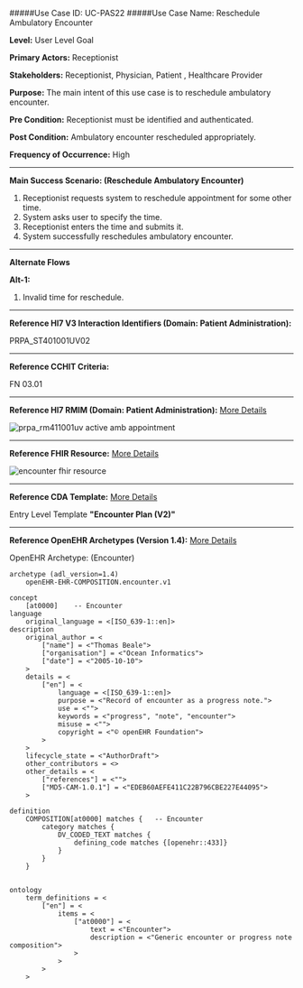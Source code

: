 #####Use Case ID: UC-PAS22
#####Use Case Name: Reschedule Ambulatory Encounter

**Level:**                     User Level Goal

**Primary Actors:**            Receptionist

**Stakeholders:**              Receptionist, Physician, Patient , Healthcare Provider

**Purpose:**                   The main intent of this use case is to reschedule ambulatory encounter.

**Pre Condition:**             Receptionist must be identified and authenticated.

**Post Condition:**            Ambulatory encounter rescheduled appropriately.

**Frequency of Occurrence:**   High
__________________________________________________________
**Main Success Scenario: (Reschedule Ambulatory Encounter)**

1. Receptionist requests system to reschedule appointment for some other time.
2. System asks user to specify the time.
3. Receptionist enters the time and submits it.
4. System successfully reschedules ambulatory encounter.

_______________________________________________________________________________
**Alternate Flows** 

**Alt-1:**

1. Invalid time for reschedule.

________________________________________________________________________
**Reference Hl7 V3 Interaction Identifiers (Domain: Patient Administration):**

PRPA_ST401001UV02
_______________________________________________________________
**Reference CCHIT Criteria:**

FN 03.01
_______________________________________________________________
**Reference Hl7 RMIM (Domain: Patient Administration):**
[More Details](http://www.hl7.org/implement/standards/product_brief.cfm?product_id=306)

![prpa_rm411001uv active amb appointment](https://f.cloud.github.com/assets/5391320/1295285/61f01222-30aa-11e3-80df-a855deea7446.png)
_______________________________________________________________
**Reference FHIR Resource:**
[More Details](http://www.hl7.org/implement/standards/fhir/resourcelist.html)

![encounter fhir resource](https://f.cloud.github.com/assets/5391320/1295268/cb11790e-30a9-11e3-8af5-6e7bb9dfdbda.png)
_______________________________________________________________
**Reference CDA Template:**
[More Details](http://www.hl7.org/Special/committees/structure/index.cfm)

Entry Level Template **"Encounter Plan (V2)"**
_______________________________________________________________
**Reference OpenEHR Archetypes (Version 1.4):**
[More Details](http://www.openehr.org/ckm/)

OpenEHR Archetype: (Encounter)

``` Archetype
archetype (adl_version=1.4)
	openEHR-EHR-COMPOSITION.encounter.v1

concept
	[at0000]	-- Encounter
language
	original_language = <[ISO_639-1::en]>
description
	original_author = <
		["name"] = <"Thomas Beale">
		["organisation"] = <"Ocean Informatics">
		["date"] = <"2005-10-10">
	>
	details = <
		["en"] = <
			language = <[ISO_639-1::en]>
			purpose = <"Record of encounter as a progress note.">
			use = <"">
			keywords = <"progress", "note", "encounter">
			misuse = <"">
			copyright = <"© openEHR Foundation">
		>
	>
	lifecycle_state = <"AuthorDraft">
	other_contributors = <>
	other_details = <
		["references"] = <"">
		["MD5-CAM-1.0.1"] = <"EDEB60AEFE411C22B796CBE227E44095">
	>

definition
	COMPOSITION[at0000] matches {	-- Encounter
		category matches {
			DV_CODED_TEXT matches {
				defining_code matches {[openehr::433]}
			}
		}
	}


ontology
	term_definitions = <
		["en"] = <
			items = <
				["at0000"] = <
					text = <"Encounter">
					description = <"Generic encounter or progress note composition">
				>
			>
		>
	>
```





